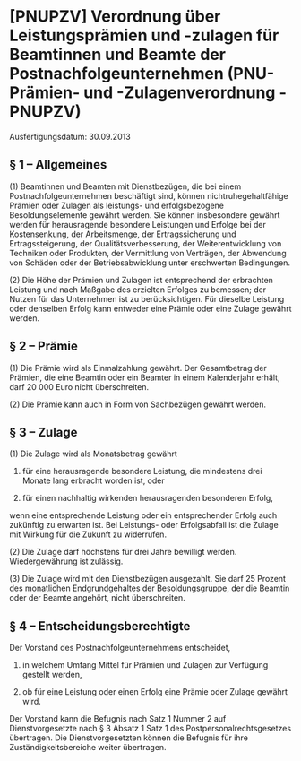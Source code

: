 # [PNUPZV] Verordnung über Leistungsprämien und -zulagen für Beamtinnen und Beamte der Postnachfolgeunternehmen  (PNU-Prämien- und -Zulagenverordnung - PNUPZV)

Ausfertigungsdatum: 30.09.2013

 

## § 1 – Allgemeines

(1) Beamtinnen und Beamten mit Dienstbezügen, die bei einem Postnachfolgeunternehmen beschäftigt sind, können nichtruhegehaltfähige Prämien oder Zulagen als leistungs- und erfolgsbezogene Besoldungselemente gewährt werden. Sie können insbesondere gewährt werden für herausragende besondere Leistungen und Erfolge bei der Kostensenkung, der Arbeitsmenge, der Ertragssicherung und Ertragssteigerung, der Qualitätsverbesserung, der Weiterentwicklung von Techniken oder Produkten, der Vermittlung von Verträgen, der Abwendung von Schäden oder der Betriebsabwicklung unter erschwerten Bedingungen.

(2) Die Höhe der Prämien und Zulagen ist entsprechend der erbrachten Leistung und nach Maßgabe des erzielten Erfolges zu bemessen; der Nutzen für das Unternehmen ist zu berücksichtigen. Für dieselbe Leistung oder denselben Erfolg kann entweder eine Prämie oder eine Zulage gewährt werden.


## § 2 – Prämie

(1) Die Prämie wird als Einmalzahlung gewährt. Der Gesamtbetrag der Prämien, die eine Beamtin oder ein Beamter in einem Kalenderjahr erhält, darf 20 000 Euro nicht überschreiten.

(2) Die Prämie kann auch in Form von Sachbezügen gewährt werden.


## § 3 – Zulage

(1) Die Zulage wird als Monatsbetrag gewährt

1. für eine herausragende besondere Leistung, die mindestens drei Monate lang erbracht worden ist, oder

2. für einen nachhaltig wirkenden herausragenden besonderen Erfolg,

wenn eine entsprechende Leistung oder ein entsprechender Erfolg auch zukünftig zu erwarten ist. Bei Leistungs- oder Erfolgsabfall ist die Zulage mit Wirkung für die Zukunft zu widerrufen.

(2) Die Zulage darf höchstens für drei Jahre bewilligt werden. Wiedergewährung ist zulässig.

(3) Die Zulage wird mit den Dienstbezügen ausgezahlt. Sie darf 25 Prozent des monatlichen Endgrundgehaltes der Besoldungsgruppe, der die Beamtin oder der Beamte angehört, nicht überschreiten.


## § 4 – Entscheidungsberechtigte

Der Vorstand des Postnachfolgeunternehmens entscheidet,

1. in welchem Umfang Mittel für Prämien und Zulagen zur Verfügung gestellt werden,

2. ob für eine Leistung oder einen Erfolg eine Prämie oder Zulage gewährt wird.

Der Vorstand kann die Befugnis nach Satz 1 Nummer 2 auf Dienstvorgesetzte nach § 3 Absatz 1 Satz 1 des Postpersonalrechtsgesetzes übertragen. Die Dienstvorgesetzten können die Befugnis für ihre Zuständigkeitsbereiche weiter übertragen.
